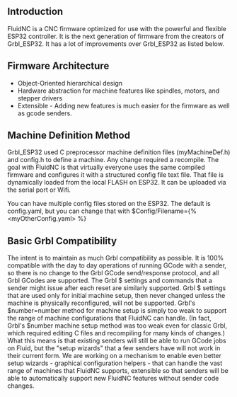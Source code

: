 ## Introduction

FluidNC is a CNC firmware optimized for use with the powerful and flexible ESP32 controller. It is the next generation of firmware from the creators of Grbl_ESP32. It has a lot of improvements over Grbl_ESP32 as listed below.

## Firmware Architecture

- Object-Oriented hierarchical design
- Hardware abstraction for machine features like spindles, motors, and stepper drivers
- Extensible - Adding new features is much easier for the firmware as well as gcode senders.

## Machine Definition Method

Grbl_ESP32 used C preprocessor machine definition files (myMachineDef.h) and config.h to define a machine. Any change required a recompile. The goal with FluidNC is that virtually everyone uses the same compiled firmware and configures it with a structured config file text file. That file is dynamically loaded from the local FLASH on ESP32. It can be uploaded via the serial port or Wifi.

You can have multiple config files stored on the ESP32. The default is config.yaml, but you can change that with $Config/Filename={% <myOtherConfig.yaml> %}

## Basic Grbl Compatibility
The intent is to maintain as much Grbl compatibility as possible. It is 100% compatible with the day to day operations of running GCode with a sender, so there is no change to the Grbl GCode send/response protocol, and all Grbl GCodes are supported. The Grbl $ settings and commands that a sender might issue after each reset are similarly supported. Grbl $ settings that are used only for initial machine setup, then never changed unless the machine is physically reconfigured, will not be supported. Grbl's $number=number method for machine setup is simply too weak to support the range of machine configurations that FluidNC can handle. (In fact, Grbl's $number machine setup method was too weak even for classic Grbl, which required editing C files and recompiling for many kinds of changes.) What this means is that existing senders will still be able to run GCode jobs on Fluid, but the "setup wizards" that a few senders have will not work in their current form. We are working on a mechanism to enable even better setup wizards - graphical configuration helpers - that can handle the vast range of machines that FluidNC supports, extensible so that senders will be able to automatically support new FluidNC features without sender code changes.